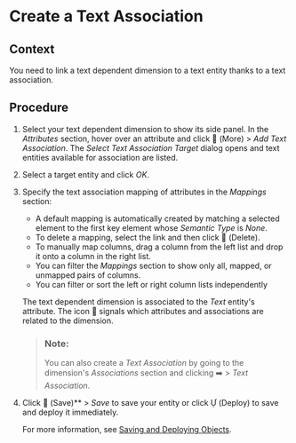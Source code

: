 <!-- loio414df15a2e65402f9e133d89b343eb2e -->

<link rel="stylesheet" type="text/css" href="../css/sap-icons.css"/>

# Create a Text Association



## Context

You need to link a text dependent dimension to a text entity thanks to a text association.



## Procedure

1.  Select your text dependent dimension to show its side panel. In the *Attributes* section, hover over an attribute and click <span class="FPA-icons"></span> \(More\) \> *Add Text Association*. The *Select Text Association Target* dialog opens and text entities available for association are listed.

2.  Select a target entity and click *OK*.

3.  Specify the text association mapping of attributes in the *Mappings* section:

    -   A default mapping is automatically created by matching a selected element to the first key element whose *Semantic Type* is *None*.
    -   To delete a mapping, select the link and then click <span class="FPA-icons"></span> \(Delete\).
    -   To manually map columns, drag a column from the left list and drop it onto a column in the right list.
    -   You can filter the *Mappings* section to show only all, mapped, or unmapped pairs of columns.
    -   You can filter or sort the left or right column lists independently

    The text dependent dimension is associated to the *Text* entity's attribute. The icon <span class="FPA-icons"></span> signals which attributes and associations are related to the dimension.

    > ### Note:  
    > You can also create a *Text Association* by going to the dimension's *Associations* section and clicking :arrow_right: \> *Text Association*.

4.  Click <span class="FPA-icons"></span> \(Save\)** \> *Save* to save your entity or click <span class="SAP-icons"></span> \(Deploy\) to save and deploy it immediately.

    For more information, see [Saving and Deploying Objects](../Creating-Finding-Sharing-Objects/saving-and-deploying-objects-7c0b560.md).


